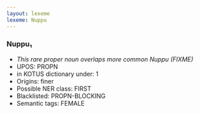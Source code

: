 ```yaml
---
layout: lexeme
lexeme: Nuppu
---
```


###  Nuppu₁

* _This rare proper noun overlaps more common *Nuppu* (FIXME)_
* UPOS:  PROPN
* in KOTUS dictionary under:  1
* Origins: finer 
* Possible NER class:  FIRST
* Blacklisted:  PROPN-BLOCKING
* Semantic tags:  FEMALE

